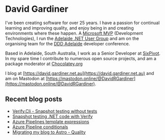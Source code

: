 # David Gardiner

I've been creating software for over 25 years. I have a passion for continual learning and improving quality, and enjoy being in and creating environments where these happen. A [Microsoft MVP](https://mvp.microsoft.com/en-us/PublicProfile/5001655) (Development Technologies), I run the [Adelaide .NET User Group](https://www.adnug.net) and am on the organising team for the [DDD Adelaide](https://www.dddadelaide.com) developer conference.

Based in Adelaide, South Australia, I work as a Senior Developer at [SixPivot](https://www.sixpivot.com.au). In my spare time I contribute to numerous open source projects, and am a package moderator at [Chocolatey.org](https://chocolatey.org)

I blog at [https://david.gardiner.net.au](https://david.gardiner.net.au) and am on Mastodon at [https://mastodon.online/@DavidRGardiner](https://mastodon.online/@DavidRGardiner).

## Recent blog posts

<!--START_SECTION:posts-->
* [Verify.Cli - Snapshot testing without tests](https:&#x2F;&#x2F;david.gardiner.net.au&#x2F;2025&#x2F;07&#x2F;verify-cli)
* [Snapshot testing .NET code with Verify](https:&#x2F;&#x2F;david.gardiner.net.au&#x2F;2025&#x2F;07&#x2F;verify)
* [Azure Pipelines template expressions](https:&#x2F;&#x2F;david.gardiner.net.au&#x2F;2025&#x2F;07&#x2F;azure-pipeline-template-expression)
* [Azure Pipeline conditionals](https:&#x2F;&#x2F;david.gardiner.net.au&#x2F;2025&#x2F;06&#x2F;azure-pipeline-conditionals)
* [Migrating my blog to Astro - Quality](https:&#x2F;&#x2F;david.gardiner.net.au&#x2F;2025&#x2F;06&#x2F;migrating-to-astro-quality)
<!--END_SECTION:posts-->
